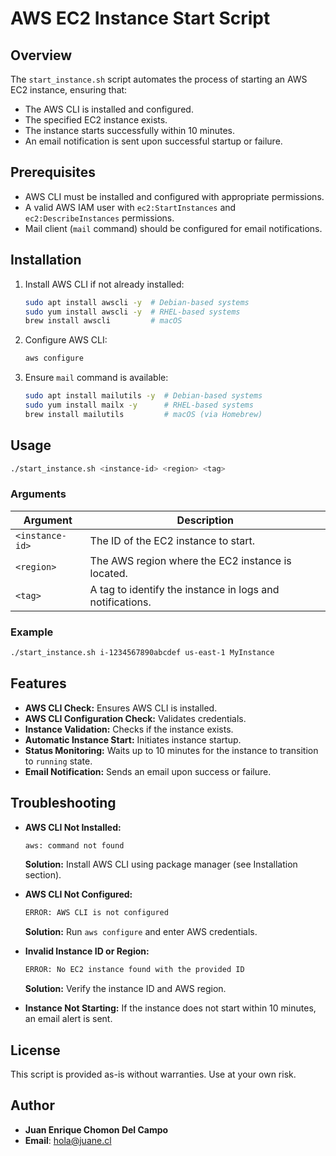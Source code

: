 # AWS EC2 Instance Start Script

## Overview
The `start_instance.sh` script automates the process of starting an AWS EC2 instance, ensuring that:
- The AWS CLI is installed and configured.
- The specified EC2 instance exists.
- The instance starts successfully within 10 minutes.
- An email notification is sent upon successful startup or failure.

## Prerequisites
- AWS CLI must be installed and configured with appropriate permissions.
- A valid AWS IAM user with `ec2:StartInstances` and `ec2:DescribeInstances` permissions.
- Mail client (`mail` command) should be configured for email notifications.

## Installation
1. Install AWS CLI if not already installed:
   ```sh
   sudo apt install awscli -y  # Debian-based systems
   sudo yum install awscli -y  # RHEL-based systems
   brew install awscli         # macOS
   ```
2. Configure AWS CLI:
   ```sh
   aws configure
   ```
3. Ensure `mail` command is available:
   ```sh
   sudo apt install mailutils -y  # Debian-based systems
   sudo yum install mailx -y      # RHEL-based systems
   brew install mailutils         # macOS (via Homebrew)
   ```

## Usage
```sh
./start_instance.sh <instance-id> <region> <tag>
```

### Arguments
| Argument     | Description |
|-------------|-------------|
| `<instance-id>` | The ID of the EC2 instance to start. |
| `<region>` | The AWS region where the EC2 instance is located. |
| `<tag>` | A tag to identify the instance in logs and notifications. |

### Example
```sh
./start_instance.sh i-1234567890abcdef us-east-1 MyInstance
```

## Features
- **AWS CLI Check:** Ensures AWS CLI is installed.
- **AWS CLI Configuration Check:** Validates credentials.
- **Instance Validation:** Checks if the instance exists.
- **Automatic Instance Start:** Initiates instance startup.
- **Status Monitoring:** Waits up to 10 minutes for the instance to transition to `running` state.
- **Email Notification:** Sends an email upon success or failure.

## Troubleshooting
- **AWS CLI Not Installed:**
  ```sh
  aws: command not found
  ```
  **Solution:** Install AWS CLI using package manager (see Installation section).

- **AWS CLI Not Configured:**
  ```sh
  ERROR: AWS CLI is not configured
  ```
  **Solution:** Run `aws configure` and enter AWS credentials.

- **Invalid Instance ID or Region:**
  ```sh
  ERROR: No EC2 instance found with the provided ID
  ```
  **Solution:** Verify the instance ID and AWS region.

- **Instance Not Starting:**
  If the instance does not start within 10 minutes, an email alert is sent.

## License
This script is provided as-is without warranties. Use at your own risk.

## Author
- **Juan Enrique Chomon Del Campo**
- **Email**: hola@juane.cl